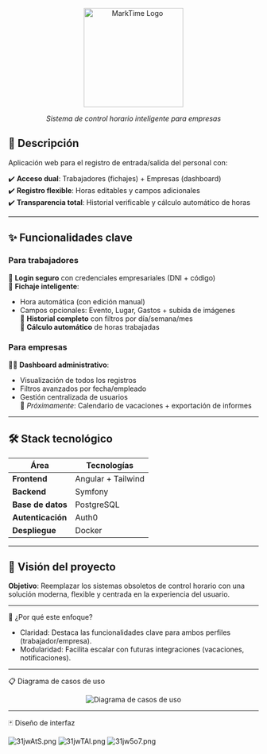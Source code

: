 <p align="center">
  <img src="https://iili.io/3RYvSnt.png" alt="MarkTime Logo" width="200">
</p>

<p align="center"><i>Sistema de control horario inteligente para empresas</i></p>

## 📌 Descripción
Aplicación web para el registro de entrada/salida del personal con:

✔️ **Acceso dual**: Trabajadores (fichajes) + Empresas (dashboard)  
✔️ **Registro flexible**: Horas editables y campos adicionales  
✔️ **Transparencia total**: Historial verificable y cálculo automático de horas  

---

## ✨ Funcionalidades clave

### Para trabajadores
🔹 **Login seguro** con credenciales empresariales (DNI + código)  
🔹 **Fichaje inteligente**:
   - Hora automática (con edición manual)  
   - Campos opcionales: Evento, Lugar, Gastos + subida de imágenes  
🔹 **Historial completo** con filtros por día/semana/mes  
🔹 **Cálculo automático** de horas trabajadas  

### Para empresas
👨‍💼 **Dashboard administrativo**:
   - Visualización de todos los registros  
   - Filtros avanzados por fecha/empleado  
   - Gestión centralizada de usuarios  
📌 *Próximamente*: Calendario de vacaciones + exportación de informes  

---

## 🛠️ Stack tecnológico

| Área          | Tecnologías                  |
|---------------|-----------------------------|
| **Frontend**  | Angular + Tailwind      |
| **Backend**   | Symfony           |
| **Base de datos** | PostgreSQL               |
| **Autenticación** | Auth0           |
| **Despliegue**    | Docker         |

---

## 📌 Visión del proyecto
**Objetivo**: Reemplazar los sistemas obsoletos de control horario con una solución moderna, flexible y centrada en la experiencia del usuario.

---

🎯 ¿Por qué este enfoque?
   - Claridad: Destaca las funcionalidades clave para ambos perfiles (trabajador/empresa).
   - Modularidad: Facilita escalar con futuras integraciones (vacaciones, notificaciones).

---

📋 Diagrama de casos de uso

<p align="center">
  <img src="https://iili.io/3RGkP0N.png" alt="Diagrama de casos de uso">
</p>

---

🃏 Diseño de interfaz

![31jwAtS.png](https://iili.io/31jwAtS.png)
![31jwTAl.png](https://iili.io/31jwTAl.png)
![31jw5o7.png](https://iili.io/31jw5o7.png)
